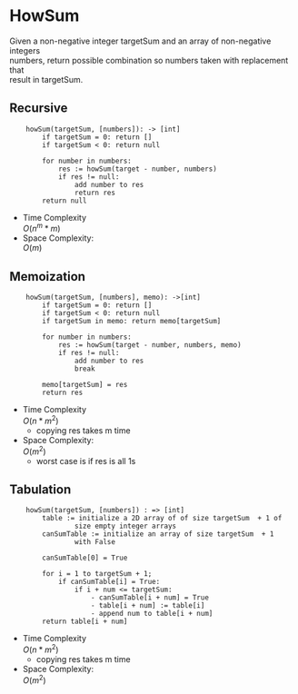 # HowSum

Given a non-negative integer targetSum and an array of non-negative integers  
numbers, return possible combination so numbers taken with replacement that  
result in targetSum.

## Recursive

```
    howSum(targetSum, [numbers]): -> [int]
        if targetSum = 0: return []
        if targetSum < 0: return null

        for number in numbers:
            res := howSum(target - number, numbers)
            if res != null:
                add number to res
                return res
        return null
```
- Time Complexity  
    $O(n^m*m)$
- Space Complexity:  
    $O(m)$
## Memoization

```
    howSum(targetSum, [numbers], memo): ->[int]
        if targetSum = 0: return []
        if targetSum < 0: return null
        if targetSum in memo: return memo[targetSum]

        for number in numbers:
            res := howSum(target - number, numbers, memo)
            if res != null:
                add number to res
                break
                
        memo[targetSum] = res
        return res
```
- Time Complexity  
    $O(n*m^2)$  
    - copying res takes m time
- Space Complexity:  
    $O(m^2)$  
    - worst case is if res is all 1s

## Tabulation

```
    howSum(targetSum, [numbers]) : => [int]
        table := initialize a 2D array of of size targetSum  + 1 of  
                size empty integer arrays
        canSumTable := initialize an array of size targetSum  + 1 
                with False
        
        canSumTable[0] = True

        for i = 1 to targetSum + 1;
            if canSumTable[i] = True:
                if i + num <= targetSum:
                    - canSumTable[i + num] = True
                    - table[i + num] := table[i]
                    - append num to table[i + num]
        return table[i + num]
```

- Time Complexity  
    $O(n*m^2)$  
    - copying res takes m time
- Space Complexity:  
    $O(m^2)$

